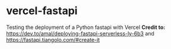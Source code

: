 # vercel-fastapi
Testing the deployment of a Python fastapi with Vercel
**Credit to:** https://dev.to/amal/deploying-fastapi-serverless-ly-6b3 and https://fastapi.tiangolo.com/#create-it
